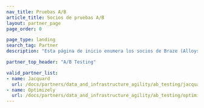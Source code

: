 ```yaml
---
nav_title: Pruebas A/B
article_title: Socios de pruebas A/B
layout: partner_page
page_order: 0

page_type: landing
search_tag: Partner
description: "Esta página de inicio enumera los socios de Braze (Alloys) que ofrecen pruebas A/B adicionales a través de sus plataformas."

partner_top_header: "A/B Testing"

valid_partner_list:
- name: Jacquard
  url: /docs/partners/data_and_infrastructure_agility/ab_testing/jacquard/
- name: Optimizely
  url: /docs/partners/data_and_infrastructure_agility/ab_testing/optimizely/
---
```

